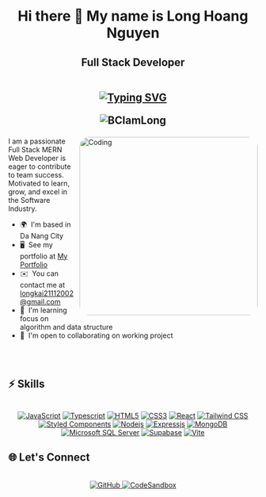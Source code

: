 <h1 align="center">Hi there 👋 My name is Long Hoang Nguyen</h1>
<!-- ================================================================================================================================== -->

<h2 align="center">
  Full Stack Developer
	<br/>
	  <br/>
	<p align="center">
<a href="https://git.io/typing-svg"><img src="https://readme-typing-svg.herokuapp.com?font=Roboto+Mono&size=20&pause=1000&color=4F46E5&background=58FF4A00&center=true&random=false&width=600&lines=Hi+%F0%9F%91%8B+I'm+Long+Hoang+Nguyen;%F0%9F%94%A5+A+passionate+Full+Stack+Developer;Motivated+to+learn%2C+grow+%F0%9F%92%AA;Eager+to+contribute+to+team+success+%F0%9F%A4%9D;From+Vietnam.+%F0%9F%87%BB%F0%9F%87%B3" alt="Typing SVG" /></a>
	</p>

<p align="center"><img src="https://komarev.com/ghpvc/?username=BCIamLong&color=green&style=flat-square" alt="BCIamLong" /> </p></p>
</h2>
<!-- -------------------- -->

<img align="right" alt="Coding" width="360" style="border-radius:20px;"
	src="https://i.ibb.co/2ssF0C8/ok123.gif"/>
 <div>
I am a passionate Full Stack MERN Web Developer is eager to contribute to team success. Motivated to learn, grow, and excel in the Software Industry.

*   🌍  I'm based in Da Nang City
*   🖥️  See my portfolio at [My Portfolio](https://my-portfolio-long-hoang.netlify.app/)
*   ✉️  You can contact me at [longkai21112002@gmail.com](mailto:longkai21112002@gmail.com)
*   🧠  I'm learning focus on algorithm and data structure
*   🤝  I'm open to collaborating on working project
</div>


##

<br/>

## ⚡ Skills 

<br/>
<div align="center">
<a href="#"><img src="https://img.shields.io/badge/-JavaScript-%23F7DF1C?style=for-the-badge&logo=javascript&logoColor=000000&labelColor=%23F7DF1C&color=%23FFCE5A" alt="JavaScript"></a>
<a href="#"><img src="https://img.shields.io/badge/-Typescript-%231572B6?style=for-the-badge&logo=typescript&logoColor=000000" alt="Typescript"></a>
<a href="#"><img src="https://img.shields.io/badge/-HTML5-%23E44D27?style=for-the-badge&logo=html5&logoColor=ffffff" alt="HTML5"></a>
<a href="#"><img src="https://img.shields.io/badge/-CSS3-%231572B6?style=for-the-badge&logo=css3&logoColor=ffffff" alt="CSS3"></a>
<a href="#"><img src="https://img.shields.io/badge/-React-61DAFB?style=for-the-badge&logo=react&logoColor=ffffff" alt="React"></a>
<a href="#"><img src="https://img.shields.io/badge/Tailwind_CSS-38B2AC?style=for-the-badge&logo=tailwind-css&logoColor=ffffff" alt="Tailwind CSS"></a>
<a href="#"><img src="https://img.shields.io/badge/styled--components-DB7093?style=for-the-badge&logo=styled-components&logoColor=ffffff" alt="Styled Components"></a>
<a href="#"><img src="https://img.shields.io/badge/-Nodejs-339933?style=for-the-badge&logo=Node.js&logoColor=ffffff" alt="Nodejs"></a>
<a href="#"><img src="https://img.shields.io/badge/Express.js-404D59?style=for-the-badge&express&logoColor=ffffff" alt="Expressjs"></a>
<a href="#"><img src="https://img.shields.io/badge/MongoDB-4EA94B?style=for-the-badge&logo=mongodb&logoColor=ffffff" alt="MongoDB"></a>
<a href="#"><img src="https://img.shields.io/badge/Microsoft%20SQL%20Server-CC2927?style=for-the-badge&logo=microsoft%20sql%20server&logoColor=ffffff" alt="Microsoft SQL Server"></a>
<a href="#"><img src="https://img.shields.io/badge/Supabase-3FCF8E?style=for-the-badge&logo=supabase&logoColor=ffffff" alt="Supabase"></a>
<a href="#"><img src="https://img.shields.io/badge/Vite-646CFF?style=for-the-badge&logo=vite&logoColor=ffffff" alt="Vite"></a>
</div>



## 🌐 Let's Connect

<br/>
<div align="center">
  <a href="https://github.com/BCIamLong">
    <img src="https://img.shields.io/badge/GitHub-121013?style=for-the-badge&logo=github" alt="GitHub">
</a>
<a href="https://codesandbox.io/u/longhoang2111">
    <img src="https://img.shields.io/badge/CodeSandbox-111827?style=for-the-badge&logo=codesandbox&logoColor=f9fafb&color=262626" alt="CodeSandbox">
</a>
</div>
<br/>
                  

